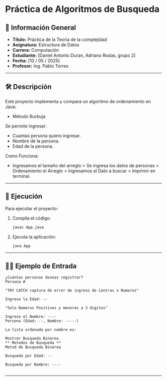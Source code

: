 
# Práctica de Algoritmos de Busqueda

## 📌 Información General

- **Título:** Práctica de la Teoria de la complejidad
- **Asignatura:** Estructura de Datos
- **Carrera:** Computación
- **Estudiante:** [Daniel Antonio Duran, Adriano Rodas, grupo 2]
- **Fecha:** [10 / 05 / 2025]
- **Profesor:** Ing. Pablo Torres

---

## 🛠️ Descripción

Este proyecto implementa y compara un algoritmo de ordenamiento en Java:
- Método Burbuja

Se permite ingresar:
- Cuantas persona quiero ingresar.
- Nombre de la persona.
- Edad de la persona.

Como Funciona:
- Ingresamos el tamaño del arreglo > Se ingresa los datos de personas > Ordenamiento el Arreglo > Ingresamos el Dato a buscar > Imprimir en terminal.

---

## 🚀 Ejecución

Para ejecutar el proyecto:

1. Compila el código:
    ```bash
    javac App.java
    ```
2. Ejecuta la aplicación:
    ```bash
    java App
    ```

---

## 🧑‍💻 Ejemplo de Entrada

```plaintext
¿Cuántas personas deseas registrar?
Persona #

"TRY CATCH captura de error de ingreso de Lentras x Numeros"

Ingrese la Edad: --

"Solo Numeros Positivos y menores a 3 digitos"  

Ingrese el Nombre: ----
Persona (Edad: --, Nombre: -----)

La lista ordenada por nombre es:

Mostrar Busqueda Binarea
** Metodos de Busqueda **
Metod de Busqueda Binarea

Busqueda por Edad: --

Busqueda por Nombre: ----


```

---
